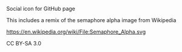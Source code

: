
Social icon for GitHub page

This includes a remix of the semaphore alpha image from Wikipedia

https://en.wikipedia.org/wiki/File:Semaphore_Alpha.svg

CC BY-SA 3.0

